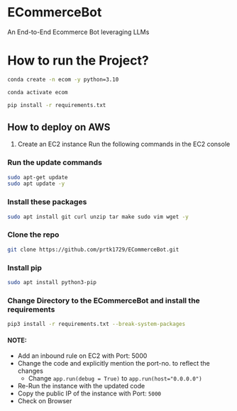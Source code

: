 # ECommerceBot
An End-to-End Ecommerce Bot leveraging LLMs


# How to run the Project?
```bash
conda create -n ecom -y python=3.10
```

```bash
conda activate ecom
```

```bash
pip install -r requirements.txt
```


## How to deploy on AWS
1. Create an EC2 instance
Run the following commands in the EC2 console

### Run the update commands
```bash
sudo apt-get update
sudo apt update -y
```

### Install these packages
```bash
sudo apt install git curl unzip tar make sudo vim wget -y
```

### Clone the repo
```bash
git clone https://github.com/prtk1729/ECommerceBot.git
```
### Install pip
```bash
sudo apt install python3-pip 
```

### Change Directory to the ECommerceBot and install the requirements
```bash
pip3 install -r requirements.txt --break-system-packages
```

#### NOTE:
- Add an inbound rule on EC2 with Port: 5000
- Change the code and explicitly mention the port-no. to reflect the changes
    - Change `app.run(debug = True)` to `app.run(host="0.0.0.0")`
- Re-Run the instance with the updated code
- Copy the public IP of the instance with Port: `5000`
- Check on Browser



